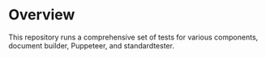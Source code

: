 # Overview

This repository runs a comprehensive set of tests for various components, document builder, Puppeteer, and standardtester.
